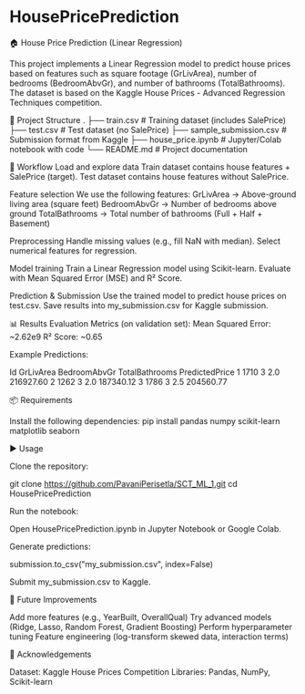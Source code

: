 # HousePricePrediction
🏠 House Price Prediction (Linear Regression)

This project implements a Linear Regression model to predict house prices based on features such as square footage (GrLivArea), number of bedrooms (BedroomAbvGr), and number of bathrooms (TotalBathrooms).
The dataset is based on the Kaggle House Prices - Advanced Regression Techniques competition.

📂 Project Structure
.
├── train.csv              # Training dataset (includes SalePrice)
├── test.csv               # Test dataset (no SalePrice)
├── sample_submission.csv  # Submission format from Kaggle
├── house_price.ipynb      # Jupyter/Colab notebook with code
└── README.md              # Project documentation

🚀 Workflow
Load and explore data
Train dataset contains house features + SalePrice (target).
Test dataset contains house features without SalePrice.

Feature selection
We use the following features:
GrLivArea → Above-ground living area (square feet)
BedroomAbvGr → Number of bedrooms above ground
TotalBathrooms → Total number of bathrooms (Full + Half + Basement)

Preprocessing
Handle missing values (e.g., fill NaN with median).
Select numerical features for regression.

Model training
Train a Linear Regression model using Scikit-learn.
Evaluate with Mean Squared Error (MSE) and R² Score.

Prediction & Submission
Use the trained model to predict house prices on test.csv.
Save results into my_submission.csv for Kaggle submission.

📊 Results
Evaluation Metrics (on validation set):
Mean Squared Error: ~2.62e9
R² Score: ~0.65

Example Predictions:

Id   GrLivArea  BedroomAbvGr  TotalBathrooms   PredictedPrice
1    1710       3             2.0             216927.60
2    1262       3             2.0             187340.12
3    1786       3             2.5             204560.77

📦 Requirements

Install the following dependencies:
pip install pandas numpy scikit-learn matplotlib seaborn

▶️ Usage

Clone the repository:

git clone https://github.com/PavaniPerisetla/SCT_ML_1.git
cd HousePricePrediction


Run the notebook:

Open HousePricePrediction.ipynb in Jupyter Notebook or Google Colab.

Generate predictions:

submission.to_csv("my_submission.csv", index=False)

Submit my_submission.csv to Kaggle.

📌 Future Improvements

Add more features (e.g., YearBuilt, OverallQual)
Try advanced models (Ridge, Lasso, Random Forest, Gradient Boosting)
Perform hyperparameter tuning
Feature engineering (log-transform skewed data, interaction terms)

🏅 Acknowledgements

Dataset: Kaggle House Prices Competition
Libraries: Pandas, NumPy, Scikit-learn
